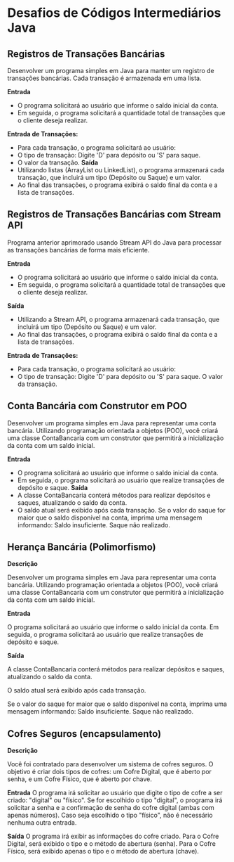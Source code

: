 # Desafios de Códigos Intermediários Java

## Registros de Transações Bancárias

Desenvolver um programa simples em Java para manter um registro de transações bancárias. Cada transação é armazenada em uma lista.

**Entrada**
* O programa solicitará ao usuário que informe o saldo inicial da conta.
* Em seguida, o programa solicitará a quantidade total de transações que o cliente deseja realizar.

**Entrada de Transações:**
* Para cada transação, o programa solicitará ao usuário:
* O tipo de transação: Digite 'D' para depósito ou 'S' para saque.
* O valor da transação.
**Saída**
* Utilizando listas (ArrayList ou LinkedList), o programa armazenará cada transação, que incluirá um tipo (Depósito ou Saque) e um valor.
* Ao final das transações, o programa exibirá o saldo final da conta e a lista de transações.

## Registros de Transações Bancárias com Stream API

Programa anterior aprimorado usando Stream API do Java para processar as transações bancárias de forma mais eficiente.

**Entrada**
* O programa solicitará ao usuário que informe o saldo inicial da conta.
* Em seguida, o programa solicitará a quantidade total de transações que o cliente deseja realizar.

**Saída**
* Utilizando a Stream API, o programa armazenará cada transação, que incluirá um tipo (Depósito ou Saque) e um valor.
* Ao final das transações, o programa exibirá o saldo final da conta e a lista de transações.

**Entrada de Transações:**
* Para cada transação, o programa solicitará ao usuário:
* O tipo de transação: Digite 'D' para depósito ou 'S' para saque. O valor da transação.

## Conta Bancária com Construtor em POO

Desenvolver um programa simples em Java para representar uma conta bancária. Utilizando programação orientada a objetos (POO), você criará uma classe ContaBancaria com um construtor que permitirá a inicialização da conta com um saldo inicial.

**Entrada**
* O programa solicitará ao usuário que informe o saldo inicial da conta.
* Em seguida, o programa solicitará ao usuário que realize transações de depósito e saque.
**Saída**
* A classe ContaBancaria conterá métodos para realizar depósitos e saques, atualizando o saldo da conta.
* O saldo atual será exibido após cada transação.
Se o valor do saque for maior que o saldo disponível na conta, imprima uma mensagem informando: Saldo insuficiente. Saque não realizado.

## Herança Bancária (Polimorfismo)

**Descrição**

Desenvolver um programa simples em Java para representar uma conta bancária. Utilizando programação orientada a objetos (POO), você criará uma classe ContaBancaria com um construtor que permitirá a inicialização da conta com um saldo inicial.

**Entrada**

O programa solicitará ao usuário que informe o saldo inicial da conta.
Em seguida, o programa solicitará ao usuário que realize transações de depósito e saque.

**Saída**

A classe ContaBancaria conterá métodos para realizar depósitos e saques, atualizando o saldo da conta.

O saldo atual será exibido após cada transação.

Se o valor do saque for maior que o saldo disponível na conta, imprima uma mensagem informando: Saldo insuficiente. Saque não realizado.

## Cofres Seguros (encapsulamento)

**Descrição**

Você foi contratado para desenvolver um sistema de cofres seguros. O objetivo é criar dois tipos de cofres: um Cofre Digital, que é aberto por senha, e um Cofre Físico, que é aberto por chave.

**Entrada**
O programa irá solicitar ao usuário que digite o tipo de cofre a ser criado: "digital" ou "físico". Se for escolhido o tipo "digital", o programa irá solicitar a senha e a confirmação de senha do cofre digital (ambas com apenas números). Caso seja escolhido o tipo "físico", não é necessário nenhuma outra entrada.

**Saída**
O programa irá exibir as informações do cofre criado. Para o Cofre Digital, será exibido o tipo e o método de abertura (senha). Para o Cofre Físico, será exibido apenas o tipo e o método de abertura (chave).


